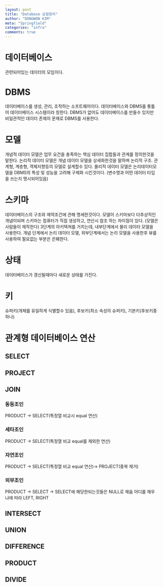 ```yaml
---
layout: post
title: "Database 요점정리"
author: "DONGWON KIM"
meta: "Springfield"
categories: "infra"
comments: true
---
```


# 데이터베이스
관련되어있는 데이터의 모임이다.

# DBMS
데이터베이스를 생성, 관리, 조작하는 소프트웨어이다. 데이터베이스와 DBMS를 통틀어 데이터베이스 시스템이라 칭한다. DBMS가 없어도 데이터베이스를 만들수 있지만 비일관적인 데이터 존재의 문제로 DBMS를 사용한다.

# 모델
개념적 데이터 모델은 업무 요건을 충족하는 핵심 데이터 집합들과 관계를 정의한것을 말한다. 논리적 데이터 모델은 개념 데이터 모델을 상세화한것을 말하며 논리적 구조. 관계형, 계층형, 객체지향등의 모델로 설계할수 있다.
물리적 데이터 모델은 논리데이터모델을 DBMS의 특성 및 성능을 고려해 구체화 시킨것이다. (변수명과 어떤 데이터 타입을 쓰는지 명시되어있음)

# 스키마
데이터베이스의 구조와 제약조건에 관해 명세한것이다. 모델이 스키마보다 더추상적인 개념이되며 스키마는 컴퓨터가 직접 생성하고, 연산시 참조 하는 차이점이 있다. (모델은 사람들이 제작한다) 3단계의 아키텍쳐를 거치는데, 내부단계에서 물리 데이터 모델을 사용한다. 개념 단계에서 논리 데이터 모델, 외부단계에서는 논리 모델을 사용한후 뷰를 사용하여 필요없는 부분은 은폐한다. 

# 상태
데이터베이스가 갱신될때마다 새로운 상태를 가진다.

# 키
슈퍼키(개체를 유일하게 식별할수 있음), 후보키(최소 속성의 슈퍼키), 기본키(후보키중 하나)

# 관계형 데이터베이스 연산
## SELECT
## PROJECT
## JOIN
### 동등조인
PRODUCT -> SELECT(특정열 비교시 equal 연산)
### 세타조인
PRODUCT -> SELECT(특정열 비교 equal를 제외한 연산)
### 자연조인
PRODUCT -> SELECT(특정열 비교 equal 연산)-> PROJECT(중복 제거)
### 외부조인
PRODUCT -> SELECT -> SELECT에 해당한되는것들은 NULL로 채움
어디를 채우냐에 따라 LEFT, RIGHT
## INTERSECT
## UNION
## DIFFERENCE
## PRODUCT
## DIVIDE
